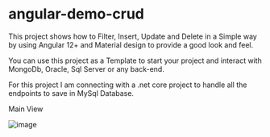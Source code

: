 # angular-demo-crud
This project shows how to Filter, Insert, Update and Delete in a Simple way by using Angular 12+ and Material design to provide a good look and feel.

You can use this project as a Template to start your project and interact with MongoDb, Oracle, Sql Server or any back-end.

For this project I am connecting with a .net core project to handle all the endpoints to save in MySql Database.

Main View

![image](https://user-images.githubusercontent.com/18402098/162288253-7317a039-37a4-4159-95b8-95cc0e5dafd2.png)



